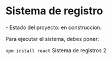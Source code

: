 <h1>Sistema de registro</h1>
- Estado del proyecto: en construccion.

Para ejecutar el sistema, debes poner:

```npm install react```
Sistema de registros 2
